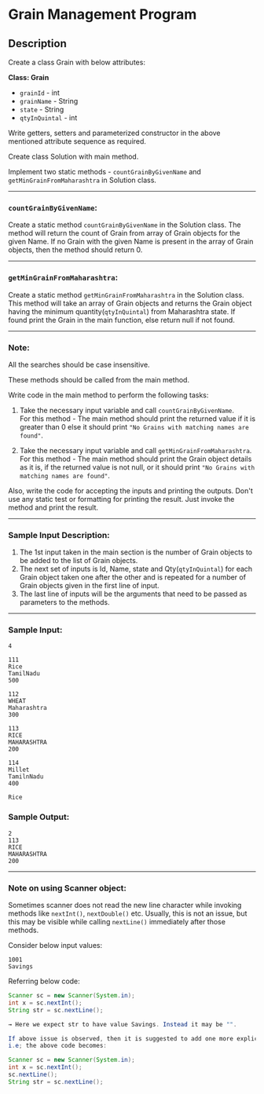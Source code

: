 # Grain Management Program
## Description

Create a class Grain with below attributes:

**Class: Grain**

- `grainId` - int  
- `grainName` - String  
- `state` - String  
- `qtyInQuintal` - int

Write getters, setters and parameterized constructor in the above mentioned attribute sequence as required.

Create class Solution with main method.

Implement two static methods - `countGrainByGivenName` and `getMinGrainFromMaharashtra` in Solution class.

---

### `countGrainByGivenName`:

Create a static method `countGrainByGivenName` in the Solution class. The method will return the count of Grain from array of Grain objects for the given Name. If no Grain with the given Name is present in the array of Grain objects, then the method should return 0.

---

### `getMinGrainFromMaharashtra`:

Create a static method `getMinGrainFromMaharashtra` in the Solution class.
This method will take an array of Grain objects and returns the Grain object having the minimum quantity(`qtyInQuintal`) from Maharashtra state. If found print the Grain in the main function, else return null if not found.

---

### Note:

All the searches should be case insensitive.

These methods should be called from the main method.

Write code in the main method to perform the following tasks:

1. Take the necessary input variable and call `countGrainByGivenName`.  
   For this method - The main method should print the returned value if it is greater than 0 else it should print `"No Grains with matching names are found"`.

2. Take the necessary input variable and call `getMinGrainFromMaharashtra`.  
   For this method - The main method should print the Grain object details as it is, if the returned value is not null, or it should print `"No Grains with matching names are found"`.

Also, write the code for accepting the inputs and printing the outputs. Don't use any static test or formatting for printing the result. Just invoke the method and print the result.

---

### Sample Input Description:

1. The 1st input taken in the main section is the number of Grain objects to be added to the list of Grain objects.  
2. The next set of inputs is Id, Name, state and Qty(`qtyInQuintal`) for each Grain object taken one after the other and is repeated for a number of Grain objects given in the first line of input.  
3. The last line of inputs will be the arguments that need to be passed as parameters to the methods.

---

### Sample Input:
```text
4

111
Rice
TamilNadu
500

112
WHEAT
Maharashtra
300

113
RICE
MAHARASHTRA
200

114
Millet
TamilnNadu
400

Rice
```

### Sample Output:
```text
2
113
RICE
MAHARASHTRA
200
```
---

### Note on using Scanner object:

Sometimes scanner does not read the new line character while invoking methods like `nextInt()`, `nextDouble()` etc.
Usually, this is not an issue, but this may be visible while calling `nextLine()` immediately after those methods.

Consider below input values:
```text
1001
Savings
```
Referring below code:
```java
Scanner sc = new Scanner(System.in);
int x = sc.nextInt();
String str = sc.nextLine();

→ Here we expect str to have value Savings. Instead it may be "".

If above issue is observed, then it is suggested to add one more explicit nextLine() after reading numeric value.
i.e; the above code becomes:

Scanner sc = new Scanner(System.in);
int x = sc.nextInt();
sc.nextLine();
String str = sc.nextLine();
